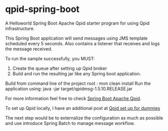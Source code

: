 # qpid-spring-boot
A Helloworld Spring Boot Apache Qpid starter program for using Qpid infrastructure.

This Spring Boot application will send messages using JMS template scheduled every 5 seconds. Also contains a listener that receives and logs the message received.

To run the sample successfully, you MUST:

1. Create the queue after setting up Qpid broker 
2. Build and run the resulting jar like any Spring boot application.

Build from command line of the project root :  mvn clean install
Run the application using: java -jar target/qpidmsg-1.5.10.RELEASE.jar

For more information feel free to check [Spring Boot Apache Qpid](https://iamtrishulpani.wordpress.com/2018/02/18/spring-boot-apache-qpid-starter/).

To set up Qpid locally, I have an additional post at [Qpid set up for dummies](https://iamtrishulpani.wordpress.com/2018/02/18/qpid-message-broker-local-set-up-for-dummies-like-me/)

The next step would be to externalize the configuration as much as possible and use introduce Spring Batch to manage message workflow.